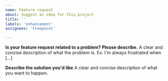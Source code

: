 ```yaml
---
name: Feature request
about: Suggest an idea for this project
title: ''
labels: 'enhancement'
assignees: 'treepoint'

---
```


**Is your feature request related to a problem? Please describe.**
A clear and concise description of what the problem is. Ex. I'm always frustrated when [...]

**Describe the solution you'd like**
A clear and concise description of what you want to happen.

